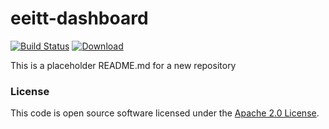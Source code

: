 
# eeitt-dashboard

[![Build Status](https://travis-ci.org/hmrc/eeitt-dashboard.svg?branch=master)](https://travis-ci.org/hmrc/eeitt-dashboard) [ ![Download](https://api.bintray.com/packages/hmrc/releases/eeitt-dashboard/images/download.svg) ](https://bintray.com/hmrc/releases/eeitt-dashboard/_latestVersion)

This is a placeholder README.md for a new repository

### License

This code is open source software licensed under the [Apache 2.0 License]("http://www.apache.org/licenses/LICENSE-2.0.html").
    